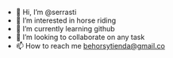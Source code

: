 - 👋 Hi, I’m @serrasti
- 👀 I’m interested in horse riding
- 🌱 I’m currently learning github
- 💞️ I’m looking to collaborate on any task
- 📫 How to reach me behorsytienda@gmail.co 

<!---
serrasti/serrasti is a ✨ special ✨ repository because its `README.md` (this file) appears on your GitHub profile.
You can click the Preview link to take a look at your changes.
--->
